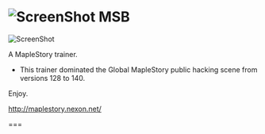 ![ScreenShot](https://hostr.co/file/CKKTLOR1K57x/MSB-P.png) MSB
===
![ScreenShot](https://hostr.co/file/2LYoC4gdEqc5/MSB-PIC.png)

A MapleStory trainer.

- This trainer dominated the Global MapleStory public hacking scene from versions 128 to 140.

Enjoy.

http://maplestory.nexon.net/

===

